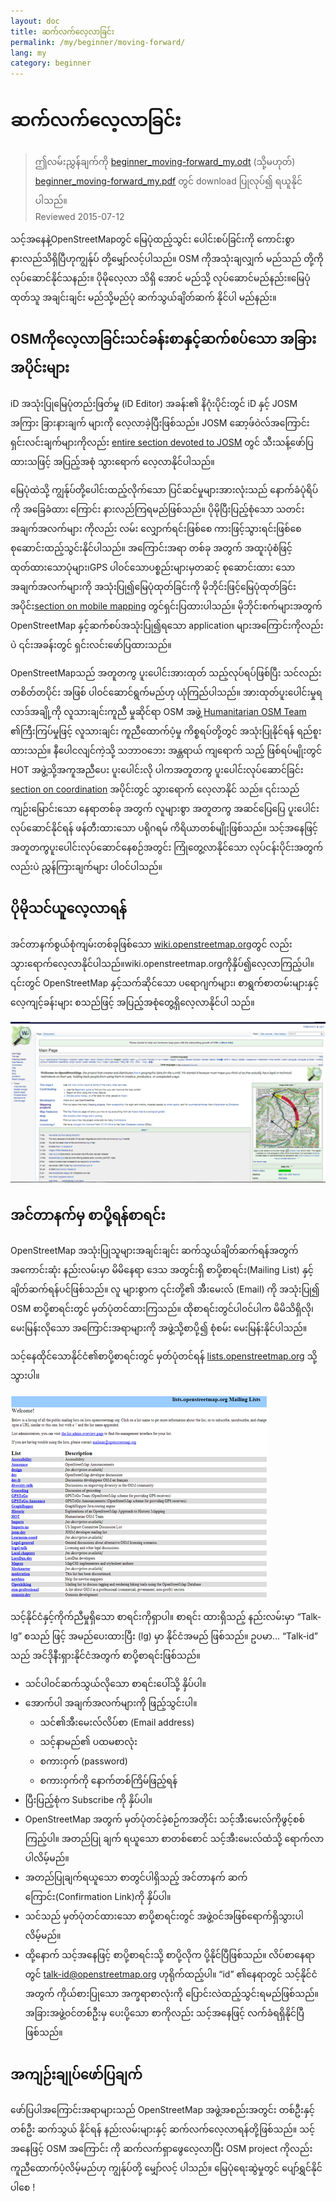 ```yaml
---
layout: doc
title: ဆက်လက်လေ့လာခြင်း
permalink: /my/beginner/moving-forward/
lang: my
category: beginner
---
```


ဆက်လက်လေ့လာခြင်း
===============

> ဤလမ်းညွှန်ချက်ကို [beginner_moving-forward_my.odt](/files/beginner_moving-forward_my.odt) (သို့မဟုတ်)  [beginner_moving-forward_my.pdf](/files/beginner_moving-forward_my.pdf) တွင် download ပြုလုပ်၍ ရယူနိုင်ပါသည်။  
> Reviewed 2015-07-12  

သင့်အနေနဲ့OpenStreetMapတွင် မြေပုံထည့်သွင်း ပေါင်းစပ်ခြင်းကို ကောင်းစွာနားလည်သိရှိပြီဟုကျွန်ုပ် တို့မျှော်လင့်ပါသည်။ OSM ကိုအသုံးချလျှက် မည်သည် တို့ကို လုပ်ဆောင်နိုင်သနည်း။ ပိုမိုလေ့လာ သိရှိ အောင် မည်သို့ လုပ်ဆောင်မည်နည်း။မြေပုံထုတ်သူ အချင်းချင်း မည်သို့မည်ပုံ ဆက်သွယ်ချိတ်ဆက် နိုင်ပါ မည်နည်း။  

OSMကိုလေ့လာခြင်းသင်ခန်းစာနှင့်ဆက်စပ်သော အခြားအပိုင်းများ
---------------------------

iD အသုံးပြုမြေပုံတည်းဖြတ်မှု (iD Editor) အခန်း၏ နိဂုံးပိုင်းတွင် iD နှင့် JOSM အကြား ခြားနားချက် များကို လေ့လာခဲ့ပြီးဖြစ်သည်။ JOSM ဆော့ဖ်ဝဲလ်အကြောင်းရှင်းလင်းချက်များကိုလည်း [entire section devoted to JOSM](/my/josm/) တွင် သီးသန့်ဖော်ပြထားသဖြင့် အပြည့်အစုံ သွားရောက် လေ့လာနိုင်ပါသည်။  

မြေပုံထဲသို့ ကျွန်ုပ်တို့ပေါင်းထည့်လိုက်သော ပြင်ဆင်မှုများအားလုံးသည် နောက်ခံပုံရိပ်ကို အခြေခံထား ကြောင်း နားလည်ကြရမည်ဖြစ်သည်။ ပိုမိုပြီးပြည့်စုံသော သတင်းအချက်အလက်များ ကိုလည်း လမ်း လျှောက်ရင်းဖြစ်စေ ကားဖြင့်သွားရင်းဖြစ်စေ စုဆောင်းထည့်သွင်းနိုင်ပါသည်။ အကြောင်းအရာ တစ်ခု အတွက် အထူးပုံစံဖြင့်ထုတ်ထားသောပုံများ၊GPS ပါဝင်သောပစ္စည်းများမှတဆင့် စုဆောင်းထား သော အချက်အလက်များကို အသုံးပြု၍မြေပုံထုတ်ခြင်းကို မိုဘိုင်းဖြင့်မြေပုံထုတ်ခြင်းအပိုင်း[section on mobile mapping](/en/mobile-mapping/) တွင်ရှင်းပြထားပါသည်။ မိုဘိုင်းစက်များအတွက် OpenStreetMap နှင့်ဆက်စပ်အသုံးပြု၍ရသော application များအကြောင်းကိုလည်းပဲ ၎င်းအခန်းတွင် ရှင်းလင်းဖော်ပြထားသည်။  

OpenStreetMapသည် အတူတကွ ပူးပေါင်းအားထုတ် သည့်လုပ်ရပ်ဖြစ်ပြီး သင်လည်း တစိတ်တပိုင်း အဖြစ် ပါဝင်ဆောင်ရွက်မည်ဟု ယုံကြည်ပါသည်။ အားထုတ်ပူးပေါင်းမှုရလာဒ်အချို့ကို လူသားချင်းကူညီ မှုဆိုင်ရာ OSM အဖွဲ့ [Humanitarian OSM Team](http://hotosm.org) ၏ကြီးကြပ်မှုဖြင့် လူသားချင်း ကူညီထောက်ပံ့မှု ကိစ္စရပ်တို့တွင် အသုံးပြုနိုင်ရန် ရည်စူးထားသည်။ နီပေါငလျင်ကဲ့သို့ သဘာဝဘေး အန္တရာယ် ကျရောက် သည့် ဖြစ်ရပ်မျိုးတွင် HOT အဖွဲ့သို့အကူအညီပေး ပူးပေါင်းလို ပါကအတူတကွ ပူးပေါင်းလုပ်ဆောင်ခြင်း [section on coordination](/my/coordination/) အပိုင်းတွင် သွားရောက် လေ့လာနိုင် သည်။ ၎င်းသည် ကျဉ်းမြောင်းသော နေရာတစ်ခု အတွက် လူများစွာ အတူတကွ အဆင်ပြေပြေ ပူးပေါင်းလုပ်ဆောင်နိုင်ရန် ဖန်တီးထားသော ပရိုဂရမ် ကိရိယာတစ်မျိုးဖြစ်သည်။ သင့်အနေဖြင့် အတူတကွပူးပေါင်းလုပ်ဆောင်နေစဉ်အတွင်း ကြုံတွေ့လာနိုင်သော လုပ်ငန်းပိုင်းအတွက် လည်းပဲ ညွှန်ကြားချက်များ ပါဝင်ပါသည်။  


ပိုမိုသင်ယူလေ့လာရန်
----------

အင်တာနက်စွယ်စုံကျမ်းတစ်ခုဖြစ်သော [wiki.openstreetmap.org](http://wiki.openstreetmap.org/)တွင် လည်းသွားရောက်လေ့လာနိုင်ပါသည်။wiki.openstreetmap.orgကိုနှိပ်၍လေ့လာကြည့်ပါ။၎င်းတွင် OpenStreetMap နှင့်သက်ဆိုင်သော ပရောဂျက်များ၊ စာရွက်စာတမ်းများနှင့် လေ့ကျင့်ခန်းများ စသည်ဖြင့် အပြည့်အစုံတွေ့ရှိလေ့လာနိုင်ပါ သည်။  

![Wiki][]

<!-- also more info on this site once it is prepared -->

အင်တာနက်မှ စာပို့ရန်စာရင်း
------------

OpenStreetMap အသုံးပြုသူများအချင်းချင်း ဆက်သွယ်ချိတ်ဆက်ရန်အတွက် အကောင်းဆုံး နည်းလမ်းမှာ မိမိနေရာ ဒေသ အတွင်းရှိ စာပို့စာရင်း(Mailing List) နှင့် ချိတ်ဆက်ရန်ပင်ဖြစ်သည်။ လူ များစွာက ၎င်းတို့၏ အီးမေးလ် (Email) ကို အသုံးပြု၍  OSM စာပို့စာရင်းတွင် မှတ်ပုံတင်ထားကြသည်။ ထိုစာရင်းတွင်ပါ၀င်ပါက မိမိသိရှိလို၊မေးမြန်းလိုသော အကြောင်းအရာများကို အဖွဲ့သို့စာပို့၍ စုံစမ်း မေးမြန်းနိုင်ပါသည်။   

သင့်နေထိုင်သောနိုင်ငံ၏စာပို့စာရင်းတွင် မှတ်ပုံတင်ရန် [lists.openstreetmap.org](http://lists.openstreetmap.org/) သို့သွားပါ။  

![Mailing list][]

သင့်နိုင်ငံနှင့်ကိုက်ညီမှုရှိသော စာရင်းကိုရှာပါ။ စာရင်း ထားရှိသည့် နည်းလမ်းမှာ “Talk-lg”  စသည် ဖြင့် အမည်ပေးထားပြီး (lg) မှာ နိုင်ငံအမည် ဖြစ်သည်။   ဥပမာ… “Talk-id” သည် အင်ဒိုနီးရှားနိုင်ငံအတွက် စာပို့စာရင်းဖြစ်သည်။  

- သင်ပါဝင်ဆက်သွယ်လိုသော စာရင်းပေါ်သို့ နှိပ်ပါ။  
- အောက်ပါ အချက်အလက်များကို ဖြည့်သွင်းပါ။  
    + သင်၏အီးမေးလ်လိပ်စာ (Email address)  
    + သင့်နာမည်၏ ပထမစာလုံး   
    + စကားဝှက် (password)  
    + စကားဝှက်ကို နောက်တစ်ကြိမ်ဖြည့်ရန်   
- ပြီးပြည့်စုံက  Subscribe ကို နှိပ်ပါ။
- OpenStreetMap အတွက် မှတ်ပုံတင်ခဲ့စဉ်ကအတိုင်း သင့်အီးမေးလ်ကိုဖွင့်စစ်ကြည့်ပါ။ အတည်ပြု ချက် ရယူသော စာတစ်စောင် သင့်အီးမေးလ်ထံသို့ ရောက်လာပါလိမ့်မည်။  
- အတည်ပြုချက်ရယူသော စာတွင်ပါရှိသည့် အင်တာနက် ဆက်ကြောင်း(Confirmation Link)ကို နှိပ်ပါ။  
- သင်သည် မှတ်ပုံတင်ထားသော စာပို့စာရင်းတွင် အဖွဲ့ဝင်အဖြစ်ရောက်ရှိသွားပါလိမ့်မည်။  
- ထို့နောက် သင့်အနေဖြင့် စာပို့စာရင်းသို့ စာပို့လိုက ပို့နိုင်ပြီဖြစ်သည်။ လိပ်စာနေရာတွင်  [talk-id@openstreetmap.org](mailto:talk-id@openstreetmap.org) ဟုရိုက်ထည့်ပါ။ “id” ၏နေရာတွင် သင့်နိုင်ငံအတွက် ကိုယ်စားပြုသော အက္ခရာစာလုံးကို ပြောင်းလဲထည့်သွင်းရမည်ဖြစ်သည်။ အခြားအဖွဲ့ဝင်တစ်ဦးမှ ပေးပို့သော စာကိုလည်း သင့်အနေဖြင့် လက်ခံရရှိနိုင်ပြီဖြစ်သည်။  

<!-- maybe expand and put this back later
MapOSMatic
----------

One such project is called MapOSMatic, which you can access through your
internet browser at [maposmatic.org](http://www.maposmatic.org/). This
is a simple tool for printing a map of any area you choose. It will
automatically create the map, along with a grid over the map, and an
index of locations that are included in the area.

![MapOSMatic][]
-->


အကျဉ်းချုပ်ဖော်ပြချက်
-------

ဖော်ပြပါအကြောင်းအရာများသည် OpenStreetMap အဖွဲ့အစည်းအတွင်း တစ်ဦးနှင့်တစ်ဦး ဆက်သွယ် နိုင်ရန် နည်းလမ်းများနှင့် ဆက်လက်လေ့လာရန်တို့ဖြစ်သည်။ သင့်အနေဖြင့် OSM အကြောင်း ကို ဆက်လက်ရှာဖွေလေ့လာပြီး OSM project ကိုလည်းကူညီထောက်ပံ့လိမ့်မည်ဟု ကျွန်ုပ်တို့ မျှော်လင့် ပါသည်။ မြေပုံရေးဆွဲမှုတွင် ပျော်ရွှင်နိုင်ပါစေ !


[MapOSMatic]: /images/beginner/maposmatic-homepage.png
[Wiki]: /images/beginner/osm-wiki.png
[Mailing list]: /images/beginner/osm-mailing-lists.png